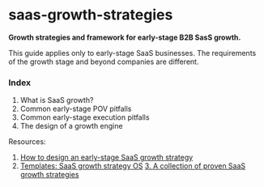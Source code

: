 # saas-growth-strategies
**Growth strategies and framework for early-stage B2B SasS growth.**

This guide applies only to early-stage SaaS businesses. The requirements of the growth stage and beyond companies are different.

### Index
1. What is SaaS growth?
2. Common early-stage POV pitfalls
3. Common early-stage execution pitfalls
4. The design of a growth engine

Resources:
1. [How to design an early-stage SaaS growth strategy](https://www.thoughtlytics.com/newsletter/how-to-design-a-saas-growth-strategy)
2. [Templates: SaaS growth strategy OS](https://www.thoughtlytics.com/products/saas-growth-strategy-os)
[3. A collection of proven SaaS growth strategies](https://www.thoughtlytics.com/products/saas-growth-strategies-hub)

